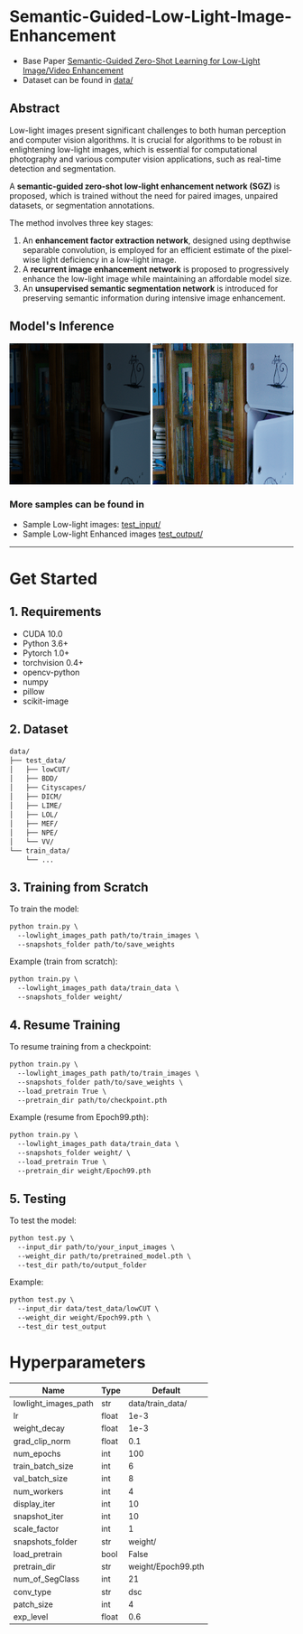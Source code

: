 # Semantic-Guided-Low-Light-Image-Enhancement

* Base Paper [Semantic-Guided Zero-Shot Learning for Low-Light Image/Video Enhancement](http://arxiv.org/abs/2110.00970)
* Dataset can be found in [data/](data/)

## Abstract
Low-light images present significant challenges to both human perception and computer vision algorithms. It is crucial for algorithms to be robust in enlightening low-light images, which is essential for computational photography and various computer vision applications, such as real-time detection and segmentation.

A **semantic-guided zero-shot low-light enhancement network (SGZ)** is proposed, which is trained without the need for paired images, unpaired datasets, or segmentation annotations.

The method involves three key stages:
1.  An **enhancement factor extraction network**, designed using depthwise separable convolution, is employed for an efficient estimate of the pixel-wise light deficiency in a low-light image.
2.  A **recurrent image enhancement network** is proposed to progressively enhance the low-light image while maintaining an affordable model size.
3.  An **unsupervised semantic segmentation network** is introduced for preserving semantic information during intensive image enhancement.


## Model's Inference
<p>
    <img src="test_input/1.png" height="250px" width="250px">
    <img src="test_output/1.png" height="250px" width="250px">
</p>

### More samples can be found in
* Sample Low-light images: [test_input/](test_input/)
* Sample Low-light Enhanced images [test_output/](test_output/)

---

# Get Started

## 1. Requirements
* CUDA 10.0
* Python 3.6+
* Pytorch 1.0+
* torchvision 0.4+
* opencv-python
* numpy
* pillow
* scikit-image

## 2. Dataset
```
data/
├── test_data/
│   ├── lowCUT/
│   ├── BDD/
│   ├── Cityscapes/
│   ├── DICM/
│   ├── LIME/
│   ├── LOL/
│   ├── MEF/
│   ├── NPE/
│   └── VV/
└── train_data/
    └── ...
```

## 3. Training from Scratch
To train the model:
```
python train.py \
  --lowlight_images_path path/to/train_images \
  --snapshots_folder path/to/save_weights
```

Example (train from scratch):
```
python train.py \
  --lowlight_images_path data/train_data \
  --snapshots_folder weight/
```

## 4. Resume Training

To resume training from a checkpoint:
```
python train.py \
  --lowlight_images_path path/to/train_images \
  --snapshots_folder path/to/save_weights \
  --load_pretrain True \
  --pretrain_dir path/to/checkpoint.pth
```

Example (resume from Epoch99.pth):
```
python train.py \
  --lowlight_images_path data/train_data \
  --snapshots_folder weight/ \
  --load_pretrain True \
  --pretrain_dir weight/Epoch99.pth
```

 
## 5. Testing

To test the model:
```
python test.py \
  --input_dir path/to/your_input_images \
  --weight_dir path/to/pretrained_model.pth \
  --test_dir path/to/output_folder 
```

Example:
```
python test.py \
  --input_dir data/test_data/lowCUT \
  --weight_dir weight/Epoch99.pth \
  --test_dir test_output
```


# Hyperparameters
| Name                 | Type  | Default            | 
|----------------------|-------|--------------------|
| lowlight_images_path | str   | data/train_data/   |         
| lr                   | float | 1e-3               |          
| weight_decay         | float | 1e-3               |            
| grad_clip_norm       | float | 0.1                |            
| num_epochs           | int   | 100                |          
| train_batch_size     | int   | 6                  |          
| val_batch_size       | int   | 8                  |           
| num_workers          | int   | 4                  |         
| display_iter         | int   | 10                 |         
| snapshot_iter        | int   | 10                 |        
| scale_factor         | int   | 1                  |         
| snapshots_folder     | str   | weight/            |         
| load_pretrain        | bool  | False              |       
| pretrain_dir         | str   | weight/Epoch99.pth |         
| num_of_SegClass      | int   | 21                 |        
| conv_type            | str   | dsc                |        
| patch_size           | int   | 4                  |        
| exp_level            | float | 0.6                |       


